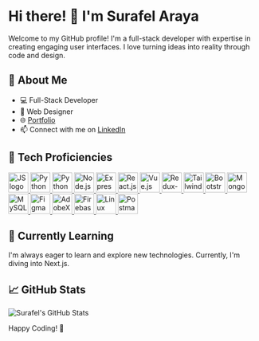 # Hi there! 👋 I'm Surafel Araya

Welcome to my GitHub profile! I'm a full-stack developer with expertise in creating engaging user interfaces. I love turning ideas into reality through code and design.

## 🚀 About Me

- 💻 Full-Stack Developer
- 🎨 Web Designer
- 🌐 [Portfolio](https://suraffy.netlify.app)
- 📫 Connect with me on [LinkedIn](https://www.linkedin.com/in/surafel-araya)

## 🔧 Tech Proficiencies

<a href="https://developer.mozilla.org/en-US/docs/Web/JavaScript" style="">
  <img src="https://github.com/abrahamhba/programming-languages-logos/blob/master/src/javascript/javascript.png" alt="JS logo" width="40">
</a>
<a href="https://developer.mozilla.org/en-US/docs/Web/CSS">
  <img src="https://cdn.simpleicons.org/css3/blue/dark" alt="Python logo" width="40">
</a>
<a href="https://developer.mozilla.org/en-US/docs/Web/HTML">
  <img src="https://cdn.simpleicons.org/html5" alt="Python logo" width="40">
</a>
<a href="https://nodejs.org">
  <img src="https://cdn.simpleicons.org/node.js" alt="Node.js" width="40">
</a>
<a href="https://expressjs.com">
  <img src="https://cdn.simpleicons.org/express" alt="Express.js" width="40">
</a>  
<a href="https://react.dev">
  <img src="https://cdn.simpleicons.org/react" alt="React.js" width="40">
</a>
<a href="https://vuejs.org">
  <img src="https://cdn.simpleicons.org/vue.js" alt="Vue.js" width="40">
</a>
<a href="https://redux-toolkit.js.org">
  <img src="https://cdn.simpleicons.org/redux" alt="Redux-toolkit" width="40">
</a>
<a href="https://tailwindcss.com">
  <img src="https://cdn.simpleicons.org/tailwindcss" alt="Tailwindcss" width="40">
</a>  
<a href="https://getbootstrap.com">
  <img src="https://cdn.simpleicons.org/bootstrap" alt="Bootstrap" width="40">
</a>
<a href="https://www.mongodb.com">
  <img src="https://cdn.simpleicons.org/mongodb" alt="Mongodb" width="40">
</a>  
<a href="https://www.mysql.com">
  <img src="https://cdn.simpleicons.org/mysql" alt="MySQL" width="40">
</a>
<a href="https://figma.com">
  <img src="https://cdn.simpleicons.org/figma" alt="Figma" width="40">
</a>
<a href="https://adobexdplatform.com">
  <img src="https://cdn.simpleicons.org/adobexd" alt="AdobeXD" width="40">
</a>
<a href="https://firebase.google.com">
  <img src="https://cdn.simpleicons.org/firebase" alt="Firebase" width="40">
</a>
<a href="https://www.linux.org">
  <img src="https://cdn.simpleicons.org/linux" alt="Linux" width="40">
</a>  
<a href="https://www.postman.com">
  <img src="https://cdn.simpleicons.org/postman" alt="Postman" width="40">
</a>

## 🌱 Currently Learning

I'm always eager to learn and explore new technologies. Currently, I'm diving into Next.js.

## 📈 GitHub Stats

![Surafel's GitHub Stats](https://github-readme-stats.vercel.app/api?username=suraffy&show_icons=true&count_private=true&hide=contribs)

Happy Coding! 🚀
